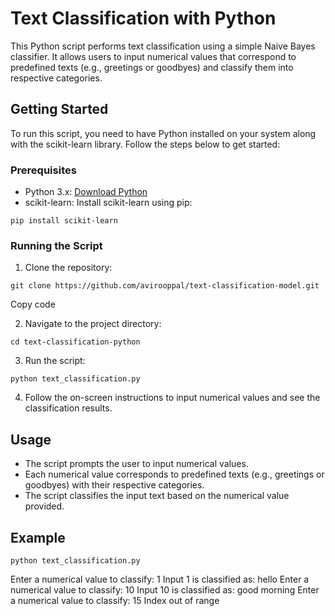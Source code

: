 # Text Classification with Python

This Python script performs text classification using a simple Naive Bayes classifier. It allows users to input numerical values that correspond to predefined texts (e.g., greetings or goodbyes) and classify them into respective categories.

## Getting Started

To run this script, you need to have Python installed on your system along with the scikit-learn library. Follow the steps below to get started:

### Prerequisites

- Python 3.x: [Download Python](https://www.python.org/downloads/)
- scikit-learn: Install scikit-learn using pip:
```
pip install scikit-learn
  ```
### Running the Script

1. Clone the repository:
```
git clone https://github.com/avirooppal/text-classification-model.git
```

Copy code

2. Navigate to the project directory:
```
cd text-classification-python
 ```



3. Run the script:
 ```
python text_classification.py
 ```


4. Follow the on-screen instructions to input numerical values and see the classification results.

## Usage

- The script prompts the user to input numerical values.
- Each numerical value corresponds to predefined texts (e.g., greetings or goodbyes) with their respective categories.
- The script classifies the input text based on the numerical value provided.

## Example

```
python text_classification.py
```
Enter a numerical value to classify: 1
Input 1 is classified as: hello
Enter a numerical value to classify: 10
Input 10 is classified as: good morning
Enter a numerical value to classify: 15
Index out of range

